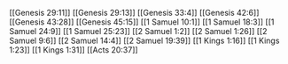 [[Genesis 29:11]]
[[Genesis 29:13]]
[[Genesis 33:4]]
[[Genesis 42:6]]
[[Genesis 43:28]]
[[Genesis 45:15]]
[[1 Samuel 10:1]]
[[1 Samuel 18:3]]
[[1 Samuel 24:9]]
[[1 Samuel 25:23]]
[[2 Samuel 1:2]]
[[2 Samuel 1:26]]
[[2 Samuel 9:6]]
[[2 Samuel 14:4]]
[[2 Samuel 19:39]]
[[1 Kings 1:16]]
[[1 Kings 1:23]]
[[1 Kings 1:31]]
[[Acts 20:37]]
